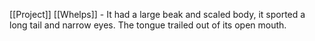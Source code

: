 [[Project]] [[Whelps]] - It had a large beak and scaled body, it sported a long tail and narrow eyes.  The tongue trailed out of its open mouth.